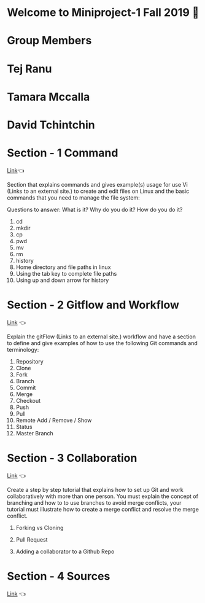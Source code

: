 # Welcome to Miniproject-1 Fall 2019 :wave:
# Group Members
# Tej Ranu
# Tamara Mccalla
# David Tchintchin
# Section - 1 Command
[Link](https://github.com/tejranu/miniproject-1/blob/master/Section%201%20-%20Command):point_left:

  Section that explains commands and gives example(s) usage for use Vi (Links to an external site.) to create and edit files on Linux and the basic commands that you need to manage the file system:

Questions to answer: What is it? Why do you do it? How do you do it?

1. cd
2. mkdir
3. cp
4. pwd
5. mv
6. rm
7. history
8. Home directory and file paths in linux
9. Using the tab key to complete file paths
10. Using up and down arrow for history
# Section - 2 Gitflow and Workflow
[Link](https://github.com/tejranu/miniproject-1/blob/master/Section%20-%202%20Gitflow%20Workflow) :point_left:

Explain the gitFlow (Links to an external site.) workflow and have a section to define and give examples of how to use the following Git commands and terminology:

1. Repository
2. Clone
3. Fork
4. Branch
5. Commit
6. Merge
7. Checkout
8. Push
9. Pull 
10. Remote Add / Remove / Show
11. Status
12. Master Branch
# Section - 3 Collaboration 
[Link](https://github.com/tejranu/miniproject-1/blob/master/Section%20-%203%20Collaboration) :point_left:

Create a step by step tutorial that explains how to set up Git and work collaboratively with more than one person.  You must explain the concept of branching and how to to use branches to avoid merge conflicts, your tutorial must illustrate how to create a merge conflict and resolve the merge conflict.   

1. Forking vs Cloning

2. Pull Request

3.  Adding a collaborator to a Github Repo

# Section - 4 Sources
[Link](https://github.com/tejranu/miniproject-1/blob/master/Section%20-%204%20Sources) :point_left:
